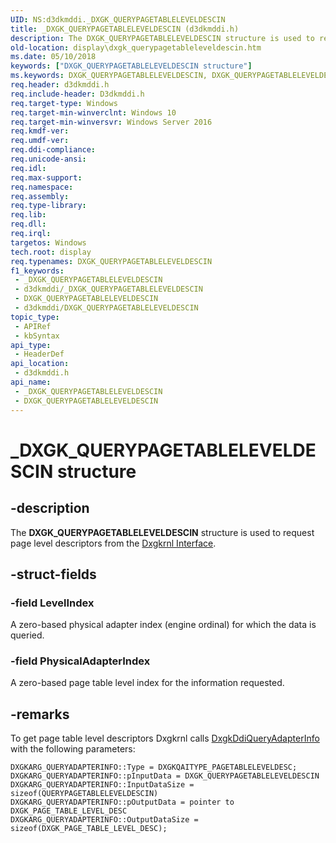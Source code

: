 ```yaml
---
UID: NS:d3dkmddi._DXGK_QUERYPAGETABLELEVELDESCIN
title: _DXGK_QUERYPAGETABLELEVELDESCIN (d3dkmddi.h)
description: The DXGK_QUERYPAGETABLELEVELDESCIN structure is used to request page level descriptors from the Dxgkrnl Interface.
old-location: display\dxgk_querypagetableleveldescin.htm
ms.date: 05/10/2018
keywords: ["DXGK_QUERYPAGETABLELEVELDESCIN structure"]
ms.keywords: DXGK_QUERYPAGETABLELEVELDESCIN, DXGK_QUERYPAGETABLELEVELDESCIN structure [Display Devices], _DXGK_QUERYPAGETABLELEVELDESCIN, d3dkmddi/DXGK_QUERYPAGETABLELEVELDESCIN, display.dxgk_querypagetableleveldescin
req.header: d3dkmddi.h
req.include-header: D3dkmddi.h
req.target-type: Windows
req.target-min-winverclnt: Windows 10
req.target-min-winversvr: Windows Server 2016
req.kmdf-ver: 
req.umdf-ver: 
req.ddi-compliance: 
req.unicode-ansi: 
req.idl: 
req.max-support: 
req.namespace: 
req.assembly: 
req.type-library: 
req.lib: 
req.dll: 
req.irql: 
targetos: Windows
tech.root: display
req.typenames: DXGK_QUERYPAGETABLELEVELDESCIN
f1_keywords:
 - _DXGK_QUERYPAGETABLELEVELDESCIN
 - d3dkmddi/_DXGK_QUERYPAGETABLELEVELDESCIN
 - DXGK_QUERYPAGETABLELEVELDESCIN
 - d3dkmddi/DXGK_QUERYPAGETABLELEVELDESCIN
topic_type:
 - APIRef
 - kbSyntax
api_type:
 - HeaderDef
api_location:
 - d3dkmddi.h
api_name:
 - _DXGK_QUERYPAGETABLELEVELDESCIN
 - DXGK_QUERYPAGETABLELEVELDESCIN
---
```


# _DXGK_QUERYPAGETABLELEVELDESCIN structure


## -description

The <b>DXGK_QUERYPAGETABLELEVELDESCIN</b> structure is used to request page level descriptors from the <a href="/windows-hardware/drivers/ddi/index">Dxgkrnl Interface</a>.

## -struct-fields

### -field LevelIndex

A zero-based physical adapter index (engine ordinal) for which the data is queried.

### -field PhysicalAdapterIndex

A zero-based page table level index for the information requested.

## -remarks

To get page table level descriptors Dxgkrnl calls <a href="/windows-hardware/drivers/ddi/d3dkmddi/nc-d3dkmddi-dxgkddi_queryadapterinfo">DxgkDdiQueryAdapterInfo</a> with the following parameters:

<pre class="syntax" xml:space="preserve"><code>DXGKARG_QUERYADAPTERINFO::Type = DXGKQAITYPE_PAGETABLELEVELDESC;
DXGKARG_QUERYADAPTERINFO::pInputData = DXGK_QUERYPAGETABLELEVELDESCIN 
DXGKARG_QUERYADAPTERINFO::InputDataSize = sizeof(QUERYPAGETABLELEVELDESCIN)
DXGKARG_QUERYADAPTERINFO::pOutputData = pointer to DXGK_PAGE_TABLE_LEVEL_DESC
DXGKARG_QUERYADAPTERINFO::OutputDataSize = sizeof(DXGK_PAGE_TABLE_LEVEL_DESC);
</code></pre>

